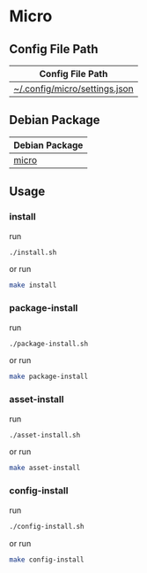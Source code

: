
# Micro


## Config File Path

| Config File Path |
| --- |
| [~/.config/micro/settings.json](./asset/overlay/etc/skel/.config/micro/settings.json) |


## Debian Package

| Debian Package |
| --- |
| [micro](https://packages.debian.org/stable/micro) |




## Usage


### install

run

``` sh
./install.sh
```

or run

``` sh
make install
```


### package-install

run

``` sh
./package-install.sh
```

or run

``` sh
make package-install
```


### asset-install

run

``` sh
./asset-install.sh
```

or run

``` sh
make asset-install
```


### config-install

run

``` sh
./config-install.sh
```

or run

``` sh
make config-install
```
